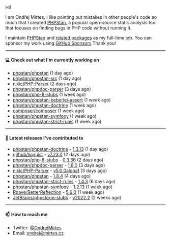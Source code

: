 Hi!

I am Ondřej Mirtes. I like pointing out mistakes in other people's code so much that I created [PHPStan](https://phpstan.org/), a popular open-source static analysis tool that focuses on finding bugs in PHP code without running it.

I maintain [PHPStan](https://github.com/phpstan/phpstan) and [related packages](https://github.com/phpstan/) as my full-time job. You can sponsor my work using [GitHub Sponsors](https://github.com/sponsors/ondrejmirtes) Thank you!

---

#### 💻 Check out what I'm currently working on

- [phpstan/phpstan](https://github.com/phpstan/phpstan) (1 day ago)
- [phpstan/phpstan-src](https://github.com/phpstan/phpstan-src) (1 day ago)
- [nikic/PHP-Parser](https://github.com/nikic/PHP-Parser) (2 days ago)
- [phpstan/phpdoc-parser](https://github.com/phpstan/phpdoc-parser) (3 days ago)
- [phpstan/php-8-stubs](https://github.com/phpstan/php-8-stubs) (1 week ago)
- [phpstan/phpstan-beberlei-assert](https://github.com/phpstan/phpstan-beberlei-assert) (1 week ago)
- [phpstan/phpstan-doctrine](https://github.com/phpstan/phpstan-doctrine) (1 week ago)
- [composer/composer](https://github.com/composer/composer) (1 week ago)
- [phpstan/phpstan-symfony](https://github.com/phpstan/phpstan-symfony) (1 week ago)
- [phpstan/phpstan-strict-rules](https://github.com/phpstan/phpstan-strict-rules) (1 week ago)

---

#### 🔭 Latest releases I've contributed to

- [phpstan/phpstan-doctrine](https://github.com/phpstan/phpstan-doctrine) - [1.3.13](https://github.com/phpstan/phpstan-doctrine/releases/tag/1.3.13) (1 day ago)
- [github/linguist](https://github.com/github/linguist) - [v7.23.0](https://github.com/github/linguist/releases/tag/v7.23.0) (2 days ago)
- [phpstan/php-8-stubs](https://github.com/phpstan/php-8-stubs) - [0.3.36](https://github.com/phpstan/php-8-stubs/releases/tag/0.3.36) (2 days ago)
- [phpstan/phpdoc-parser](https://github.com/phpstan/phpdoc-parser) - [1.8.0](https://github.com/phpstan/phpdoc-parser/releases/tag/1.8.0) (3 days ago)
- [nikic/PHP-Parser](https://github.com/nikic/PHP-Parser) - [v5.0.0alpha1](https://github.com/nikic/PHP-Parser/releases/tag/v5.0.0alpha1) (3 days ago)
- [phpstan/phpstan](https://github.com/phpstan/phpstan) - [1.8.4](https://github.com/phpstan/phpstan/releases/tag/1.8.4) (4 days ago)
- [phpstan/phpstan-strict-rules](https://github.com/phpstan/phpstan-strict-rules) - [1.4.3](https://github.com/phpstan/phpstan-strict-rules/releases/tag/1.4.3) (6 days ago)
- [phpstan/phpstan-symfony](https://github.com/phpstan/phpstan-symfony) - [1.2.13](https://github.com/phpstan/phpstan-symfony/releases/tag/1.2.13) (1 week ago)
- [Roave/BetterReflection](https://github.com/Roave/BetterReflection) - [5.9.0](https://github.com/Roave/BetterReflection/releases/tag/5.9.0) (1 week ago)
- [JetBrains/phpstorm-stubs](https://github.com/JetBrains/phpstorm-stubs) - [v2022.2](https://github.com/JetBrains/phpstorm-stubs/releases/tag/v2022.2) (2 weeks ago)

---

#### 📫 How to reach me

- Twitter: [@OndrejMirtes](https://twitter.com/ondrejmirtes)
- Email: [ondrej@mirtes.cz](mailto:ondrej@mirtes.cz)
